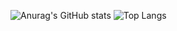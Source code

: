 ![Anurag's GitHub stats](https://github-readme-stats.vercel.app/api?username=rainstr7&theme=react&hide=stars,prs,issues,contribs&count_private=true&show_icons=true)
![Top Langs](https://github-readme-stats.vercel.app/api/top-langs/?username=rainstr7&layout=compact&theme=react&card_width=450)
